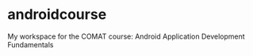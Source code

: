 androidcourse
=============

My workspace for the COMAT course: Android Application Development Fundamentals
